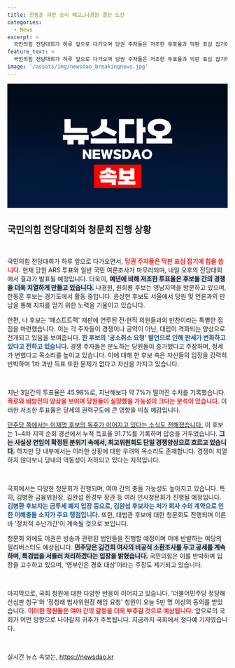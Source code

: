 ```yaml
---
title: 한동훈 과반 승리 예고…나경원 결선 도전
categories:
  - News
excerpt: >
  국민의힘 전당대회가 하루 앞으로 다가오며 당권 주자들은 저조한 투표율과 막판 표심 잡기에 총력을 다하고 있습니다. 민주당은 이재명 후보의 독주가 계속되면서 소극적인 분위기가 감도는 가운데, 국회는 청문회와 쟁점 법안 처리를 둘러싼 여야의 치열한 충돌이 예고되고 있습니다.
feature_text: >
  국민의힘 전당대회가 하루 앞으로 다가오며 당권 주자들은 저조한 투표율과 막판 표심 잡기에 총력을 다하고 있습니다. 민주당은 이재명 후보의 독주가 계속되면서 소극적인 분위기가 감도는 가운데, 국회는 청문회와 쟁점 법안 처리를 둘러싼 여야의 치열한 충돌이 예고되고 있습니다.
image: '/assets/img/newsdao_breakingnews.jpg'
---
```


<p><img src="/assets/img/newsdao_breakingnews.jpg" alt="firstkoreanews 속보" /></p>

<h2 data-ke-size="size26">국민의힘 전당대회와 청문회 진행 상황</h2>

<p data-ke-size="size16">&nbsp;</p>

<p>국민의힘 전당대회가 하루 앞으로 다가오면서, <b><span style="color: #ee2323;">당권 주자들은 막판 표심 잡기에 힘을 씁니다.</span></b> 현재 당원 ARS 투표와 일반 국민 여론조사가 마무리되며, 내일 오후의 전당대회에서 결과가 발표될 예정입니다. 더욱이, <b><span style="background-color: #21538527;">예년에 비해 저조한 투표율은 후보들 간의 경쟁을 더욱 치열하게 만들고 있습니다.</span></b> 나경원, 원희룡 후보는 영남지역을 방문하고 있으며, 한동훈 후보는 경기도에서 활동 중입니다. 윤상현 후보도 서울에서 당원 및 언론과의 만남을 통해 지지를 얻기 위한 노력을 기울이고 있습니다. </p>

<p>한편, 나 후보는 '패스트트랙' 재판에 연루된 전·현직 의원들과의 만찬이라는 특별한 접점을 마련했습니다. 이는 각 주자들이 경쟁이나 공약이 아닌, 대립이 격화되는 양상으로 전개되고 있음을 보여줍니다. <b><span style="color: #1a5490;">한 후보의 '공소취소 요청' 발언으로 인해 판세가 변화하고 있다고 전하고 있습니다.</span></b> 경쟁 주자들은 분노하는 당원들이 증가했다고 주장하며, 정세가 변했다고 목소리를 높이고 있습니다. 이에 대해 한 후보 측은 자신들의 입장을 강력히 반박하며 1차 과반 득표 또한 문제가 없다고 자신을 가지고 있습니다.</p>

<p data-ke-size="size16">&nbsp;</p>

<p>지난 3일간의 투표율은 45.98%로, 지난해보다 약 7%가 떨어진 수치를 기록했습니다. <b><span style="color: #ee2323;">폭로와 비방전의 양상을 보이며 당원들이 실망했을 가능성이 크다는 분석이 있습니다.</span></b> 이러한 저조한 투표율은 당세의 권력구도에 큰 영향을 미칠 예감입니다. </p>

<p><u>민주당 쪽에서는 이재명 후보의 독주가 이어지고 있다는 소식도 전해졌습니다.</u> 이 후보는 1~4차 지역 순회 경선에서 누적 득표율 91.7%를 기록하며 압승을 거두었습니다. <b><span style="background-color: #21538527;">그는 사실상 연임이 확정된 분위기 속에서, 최고위원회도 단일 경쟁양상으로 흐르고 있습니다.</span></b> 하지만 당 내부에서는 이러한 상황에 대한 우려의 목소리도 존재합니다. 경쟁이 치열하지 않다보니 당내의 역동성이 저하되고 있다는 지적입니다.</p>

<p data-ke-size="size16">&nbsp;</p>

<p>국회에서는 다양한 청문회가 진행되며, 여야 간의 충돌 가능성도 높아지고 있습니다. 특히, 김병환 금융위원장, 김완섭 환경부 장관 등 여러 인사청문회가 진행될 예정입니다. <b><span style="color: #1a5490;">김병환 후보자는 금투세 폐지 입장 등으로, 김완섭 후보자는 처가 회사 수의 계약으로 인한 이해충돌 소지가 주요 쟁점입니다.</span></b> 또한, 대법관 후보에 대한 청문회도 진행되며 이른바 '정치적 수난기간'이 계속될 것으로 보입니다.</p>

<p>청문회 외에도 야권은 방송과 관련된 법안들을 진행할 예정이며 이에 반발하는 여당의 필리버스터도 예상됩니다. <b><span style="background-color: #21538527;">민주당은 김건희 여사의 비공식 소환조사를 두고 공세를 계속하며, 특검법을 서둘러 처리하겠다는 입장을 밝혔습니다.</span></b> 국민의힘은 이를 반박하며 입장을 고수하고 있으며, ‘영부인은 경호 대상’이라는 주장도 제기되고 있습니다.</p>

<p data-ke-size="size16">&nbsp;</p>

<p>마지막으로, 국회 청원에 대한 다양한 반응이 이어지고 있습니다. '더불어민주당 정당해산심판 청구'와 '정청래 법사위원장 해임 요청' 청원이 오늘 5만 명 이상의 동의를 받았습니다. <b><span style="color: #ee2323;">이러한 청원들은 여야 간의 갈등을 더욱 부추길 것으로 예상됩니다.</span></b> 앞으로의 국회가 어떤 방향으로 나아갈지 귀추가 주목됩니다. 지금까지 국회에서 정다예 기자였습니다. </p>

<p data-ke-size="size16">&nbsp;</p>
실시간 뉴스 속보는, <a href="https://newsdao.kr" rel="dofollow">https://newsdao.kr</a>


